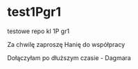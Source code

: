 # test1Pgr1
testowe repo kl 1P gr1

Za chwilę zaproszę Hanię do współpracy

Dołączyłam po dłuższym czasie - Dagmara
